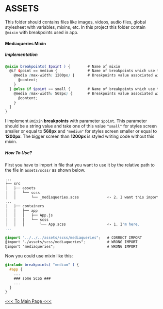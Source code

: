 # ASSETS

This folder should contains files like images, videos, audio files, global stylesheet with variables, mixins, etc. 
In this project this folder contain `@mixin` with breakpoints used in app. 

#### Mediaqueries Mixin

##### Implementation

```SCSS
@mixin breakpoints( $point ) {        # Name of mixin
  @if $point == medium {              # Name of breakpoints which use to link breakpoints values
    @media (max-width: 1200px) {      # Breakpoints value associated with name
      @content;
    }
  } @else if $point == small {        # Name of breakpoints which use to link breakpoints values
    @media (max-width: 568px) {       # Breakpoints value associated with name
      @content;
    }
  }
}
```
I implement `@mixin` <b>breakpoints</b> with parameter `$point`. This parameter should be a string value and take
one of this value `"small"` for styles screen smaller or equal to <b>568px</b> and `"medium"` for styles screen smaller or equal to <b>1200px</b>.
The bigger screen than <b>1200px</b> is styled writing code without this mixin.

##### How To Use?

First you have to import in file that you want to use it by the relative path to the file in `assets/scss/` as shown below.

```BASH
...
├── src
│   ├── assets
│   │   └── scss
│   │       └── _mediaqueries.scss             <- 2. I want this import.
...
│   ├── containers
│   │   ├── app
│   │   │   ├── App.js
│   │   │   └── scss
│   │   │       └── App.scss                   <- 1. I'm here.
...
```
```SCSS
@import "../../../assets/scss/mediaqueries";   # CORRECT IMPORT
@import "./assets/scss/mediaqueries";          # WRONG IMPORT
@import "mediaqueries";                        # WRONG IMPORT
```

Now you could use mixin like this:

```SCSS
@include breakpoints( "medium" ) {
  #app {
    ...
    ### some SCSS ###
    ...
  }
}
```

[<<< To Main Page <<<](https://github.com/LZygmunt/companies)
